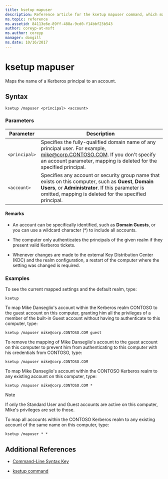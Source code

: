```yaml
---
title: ksetup mapuser
description: Reference article for the ksetup mapuser command, which maps the name of a Kerberos principal to an account.
ms.topic: reference
ms.assetid: 84113e6e-89ff-488a-9cd0-f14bbf23b543
author: coreyp-at-msft
ms.author: coreyp
manager: dongill
ms.date: 10/16/2017
---
```


# ksetup mapuser

Maps the name of a Kerberos principal to an account.

## Syntax

```
ksetup /mapuser <principal> <account>
```

### Parameters

| Parameter | Description |
| --------- | ----------- |
| `<principal>` | Specifies the fully-qualified domain name of any principal user. For example, mike@corp.CONTOSO.COM. If you don't specify an account parameter, mapping is deleted for the specified principal. |
| `<account>` | Specifies any account or security group name that exists on this computer, such as **Guest**, **Domain Users**, or **Administrator**. If this parameter is omitted, mapping is deleted for the specified principal. |

#### Remarks

- An account can be specifically identified, such as **Domain Guests**, or you can use a wildcard character (*) to include all accounts.

- The computer only authenticates the principals of the given realm if they present valid Kerberos tickets.

- Whenever changes are made to the external Key Distribution Center (KDC) and the realm configuration, a restart of the computer where the setting was changed is required.

### Examples

To see the current mapped settings and the default realm, type:

```
ksetup
```

To map Mike Danseglio's account within the Kerberos realm CONTOSO to the guest account on this computer, granting him all the privileges of a member of the built-in Guest account without having to authenticate to this computer, type:

```
ksetup /mapuser mike@corp.CONTOSO.COM guest
```

To remove the mapping of Mike Danseglio's account to the guest account on this computer to prevent him from authenticating to this computer with his credentials from CONTOSO, type:

```
ksetup /mapuser mike@corp.CONTOSO.COM
```

To map Mike Danseglio's account within the CONTOSO Kerberos realm to any existing account on this computer, type:

```
ksetup /mapuser mike@corp.CONTOSO.COM *
```

> [!NOTE]
> If only the Standard User and Guest accounts are active on this computer, Mike's privileges are set to those.

To map all accounts within the CONTOSO Kerberos realm to any existing account of the same name on this computer, type:

```
ksetup /mapuser * *
```

## Additional References

- [Command-Line Syntax Key](command-line-syntax-key.md)

- [ksetup command](ksetup.md)
